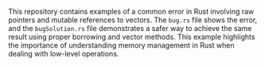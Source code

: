 This repository contains examples of a common error in Rust involving raw pointers and mutable references to vectors. The `bug.rs` file shows the error, and the `bugSolution.rs` file demonstrates a safer way to achieve the same result using proper borrowing and vector methods.  This example highlights the importance of understanding memory management in Rust when dealing with low-level operations.